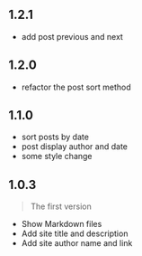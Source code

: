 ## 1.2.1
- add post previous and  next 

## 1.2.0
- refactor the post sort method

## 1.1.0
- sort posts by date
- post display author and date
- some style change

## 1.0.3 
>The first version

- Show Markdown files
- Add site title and description
- Add site author name and link